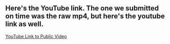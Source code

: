 ## Here's the YouTube link. The one we submitted on time was the raw mp4, but here's the youtube link as well.

[YouTube Link to Public Video](https://www.youtube.com/watch?v=sKDb4Mxipz8)
